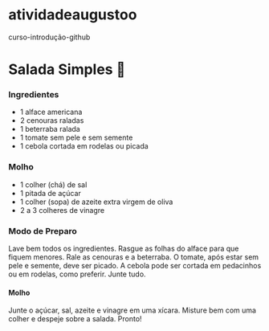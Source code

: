 # atividadeaugustoo
curso-introdução-github
# Salada Simples :green_salad:

### Ingredientes

-   1 alface americana
-   2 cenouras raladas
-   1 beterraba ralada
-   1 tomate sem pele e sem semente
-   1 cebola cortada em rodelas ou picada

### Molho

-   1 colher (chá) de sal
-   1 pitada de açúcar
-   1 colher (sopa) de azeite extra virgem de oliva
-   2 a 3 colheres de vinagre

### Modo de Preparo

Lave bem todos os ingredientes.
Rasgue as folhas do alface para que fiquem menores. Rale as cenouras e a beterraba. O tomate, após estar sem pele e semente, deve ser picado. A cebola pode ser cortada em pedacinhos ou em rodelas, como preferir. Junte tudo.

#### Molho

Junte o açúcar, sal, azeite e vinagre em uma xícara.
Misture bem com uma colher e despeje sobre a salada.
Pronto!
